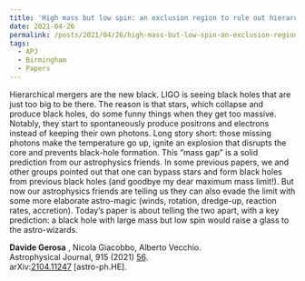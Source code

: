 ```yaml
---
title: 'High mass but low spin: an exclusion region to rule out hierarchical black-hole mergers as a mechanism to populate the pair-instability mass gap'
date: 2021-04-26
permalink: /posts/2021/04/26/high-mass-but-low-spin-an-exclusion-region-to-rule-out-hierarchical-black-hole-mergers-as-a-mechanism-to-populate-the-pair-instability-mass-gap
tags:
  - APJ
  - Birmingham
  - Papers
---
```


Hierarchical mergers are the new black. LIGO is seeing black holes that are just too big to be there. The reason is that stars, which collapse and produce black holes, do some funny things when they get too massive. Notably, they start to spontaneously produce positrons and electrons instead of keeping their own photons. Long story short: those missing photons make the temperature go up, ignite an explosion that disrupts the core and prevents black-hole formation. This “mass gap” is a solid prediction from our astrophysics friends. In some previous papers, we and other groups pointed out that one can bypass stars and form black holes from previous black holes (and goodbye my dear maximum mass limit!). But now our astrophysics friends are telling us they can also evade the limit with some more elaborate astro-magic (winds, rotation, dredge-up, reaction rates, accretion). Today’s paper is about telling the two apart, with a key prediction: a black hole with large mass but low spin would raise a glass to the astro-wizards.

**Davide Gerosa** , Nicola Giacobbo, Alberto Vecchio.  
Astrophysical Journal, 915 (2021) [56](<https://iopscience.iop.org/article/10.3847/1538-4357/ab4a79>).  
arXiv:[2104.11247](<https://arxiv.org/abs/2104.11247>) [astro-ph.HE].

